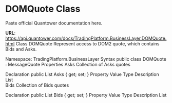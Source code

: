 # DOMQuote Class

Paste official Quantower documentation here.

**URL**: https://api.quantower.com/docs/TradingPlatform.BusinessLayer.DOMQuote.html
Class DOMQuote
Represent access to DOM2 quote, which contains Bids and Asks.

Namespace: TradingPlatform.BusinessLayer
Syntax
public class DOMQuote : MessageQuote
Properties
Asks
Collection of Asks quotes

Declaration
public List<Level2Quote> Asks { get; set; }
Property Value
Type	Description
List<Level2Quote>	
Bids
Collection of Bids quotes

Declaration
public List<Level2Quote> Bids { get; set; }
Property Value
Type	Description
List<Level2Quote>